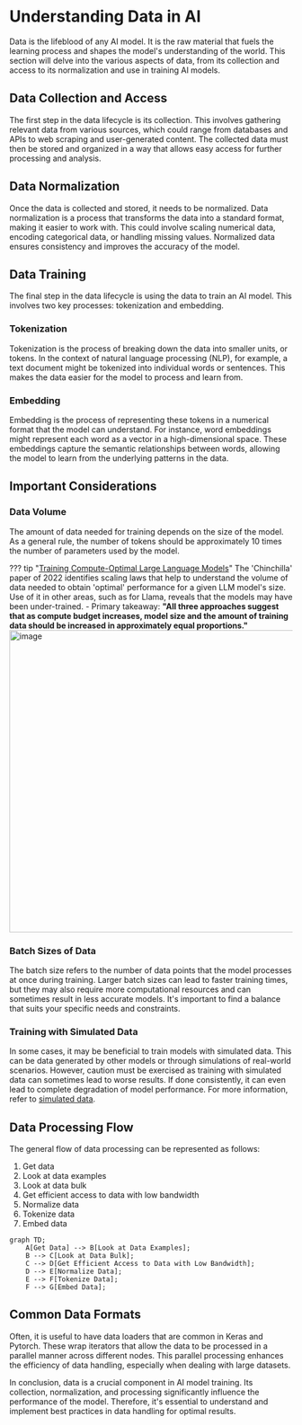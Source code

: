 # Understanding Data in AI

Data is the lifeblood of any AI model. It is the raw material that fuels the learning process and shapes the model's understanding of the world. This section will delve into the various aspects of data, from its collection and access to its normalization and use in training AI models.

## Data Collection and Access

The first step in the data lifecycle is its collection. This involves gathering relevant data from various sources, which could range from databases and APIs to web scraping and user-generated content. The collected data must then be stored and organized in a way that allows easy access for further processing and analysis.

## Data Normalization

Once the data is collected and stored, it needs to be normalized. Data normalization is a process that transforms the data into a standard format, making it easier to work with. This could involve scaling numerical data, encoding categorical data, or handling missing values. Normalized data ensures consistency and improves the accuracy of the model.

## Data Training

The final step in the data lifecycle is using the data to train an AI model. This involves two key processes: tokenization and embedding.

### Tokenization

Tokenization is the process of breaking down the data into smaller units, or tokens. In the context of natural language processing (NLP), for example, a text document might be tokenized into individual words or sentences. This makes the data easier for the model to process and learn from.

### Embedding

Embedding is the process of representing these tokens in a numerical format that the model can understand. For instance, word embeddings might represent each word as a vector in a high-dimensional space. These embeddings capture the semantic relationships between words, allowing the model to learn from the underlying patterns in the data.

## Important Considerations

### Data Volume

The amount of data needed for training depends on the size of the model. As a general rule, the number of tokens should be approximately 10 times the number of parameters used by the model.

??? tip "[Training Compute-Optimal Large Language Models](https://arxiv.org/pdf/2203.15556.pdf)"
    The 'Chinchilla' paper of 2022 identifies scaling laws that help to understand the volume of data needed to obtain 'optimal' performance for a given LLM model's size. Use of it in other areas, such as for Llama, reveals that the models may have been under-trained.
    - Primary takeaway: **"All three approaches suggest that as compute budget increases, model size and the amount of training data should be increased in approximately equal proportions."**
    <img width="538" alt="image" src="https://github.com/ianderrington/genai/assets/76016868/d9243085-2db9-4ef2-91d7-83249fdd6c18">

### Batch Sizes of Data

The batch size refers to the number of data points that the model processes at once during training. Larger batch sizes can lead to faster training times, but they may also require more computational resources and can sometimes result in less accurate models. It's important to find a balance that suits your specific needs and constraints.

### Training with Simulated Data

In some cases, it may be beneficial to train models with simulated data. This can be data generated by other models or through simulations of real-world scenarios. However, caution must be exercised as training with simulated data can sometimes lead to worse results. If done consistently, it can even lead to complete degradation of model performance. For more information, refer to [simulated data](preparation/augmentation.md).

## Data Processing Flow

The general flow of data processing can be represented as follows:

1. Get data
2. Look at data examples
3. Look at data bulk
4. Get efficient access to data with low bandwidth
5. Normalize data
6. Tokenize data
7. Embed data

```mermaid
graph TD;
    A[Get Data] --> B[Look at Data Examples];
    B --> C[Look at Data Bulk];
    C --> D[Get Efficient Access to Data with Low Bandwidth];
    D --> E[Normalize Data];
    E --> F[Tokenize Data];
    F --> G[Embed Data];
```

## Common Data Formats

Often, it is useful to have data loaders that are common in Keras and Pytorch. These wrap iterators that allow the data to be processed in a parallel manner across different nodes. This parallel processing enhances the efficiency of data handling, especially when dealing with large datasets.

In conclusion, data is a crucial component in AI model training. Its collection, normalization, and processing significantly influence the performance of the model. Therefore, it's essential to understand and implement best practices in data handling for optimal results.
